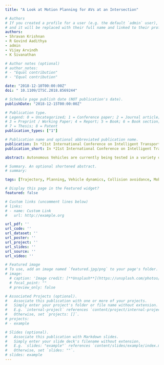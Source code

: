 ```yaml
---
title: "A Look at Motion Planning for AVs at an Intersection"

# Authors
# If you created a profile for a user (e.g. the default `admin` user), write the username (folder name) here 
# and it will be replaced with their full name and linked to their profile.
authors:
- Shravan Krishnan
- R Govind Aadithya
- admin
- Vijay Arvindh
- K Sivanathan

# Author notes (optional)
# author_notes:
# - "Equal contribution"
# - "Equal contribution"

date: "2018-12-10T00:00:00Z"
doi: " 10.1109/ITSC.2018.8569244"

# Schedule page publish date (NOT publication's date).
publishDate: "2018-12-15T00:00:00Z"

# Publication type.
# Legend: 0 = Uncategorized; 1 = Conference paper; 2 = Journal article;
# 3 = Preprint / Working Paper; 4 = Report; 5 = Book; 6 = Book section;
# 7 = Thesis; 8 = Patent
publication_types: ["1"]

# Publication name and optional abbreviated publication name.
publication: In *21st International Conference on Intelligent Transportation Systems (ITSC), IEEE*
publication_short: In *21st International Conference on Intelligent Transportation Systems (ITSC), Maui, HI, USA, IEEE*

abstract: Autonomous Vehicles are currently being tested in a variety of scenarios. As we move towards Autonomous Vehicles, how should intersections look? To answer that question, we break down an intersection management into the different conundrums and scenarios involved in the trajectory planning and current approaches to solve them. Then, a brief analysis of current works in autonomous intersection is conducted. With a critical eye, we try to delve into the discrepancies of existing solutions while presenting some critical and important factors that have been addressed. Furthermore, open issues that have to be addressed are also emphasized. We also try to answer the question of how to benchmark intersection management algorithms by providing some factors that impact autonomous navigation at intersection.

# Summary. An optional shortened abstract.
# summary: 

tags: [Trajectory, Planning, Vehicle dynamics, Collision avoidance, Mobile robots, Optimization, Kinematics]

# Display this page in the Featured widget?
featured: false

# Custom links (uncomment lines below)
# links:
# - name: Custom Link
#   url: http://example.org

url_pdf: ''
url_code: ''
url_dataset: ''
url_poster: ''
url_project: ''
url_slides: ''
url_source: ''
url_video: ''

# Featured image
# To use, add an image named `featured.jpg/png` to your page's folder. 
# image:
  # caption: 'Image credit: [**Unsplash**](https://unsplash.com/photos/pLCdAaMFLTE)'
  # focal_point: ""
  # preview_only: false

# Associated Projects (optional).
#   Associate this publication with one or more of your projects.
#   Simply enter your project's folder or file name without extension.
#   E.g. `internal-project` references `content/project/internal-project/index.md`.
#   Otherwise, set `projects: []`.
# projects:
# - example

# Slides (optional).
#   Associate this publication with Markdown slides.
#   Simply enter your slide deck's filename without extension.
#   E.g. `slides: "example"` references `content/slides/example/index.md`.
#   Otherwise, set `slides: ""`.
# slides: example
---
```



